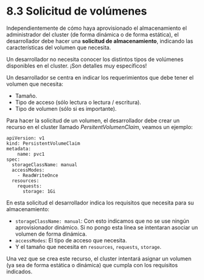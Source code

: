 # 8.3 Solicitud de volúmenes

Independientemente de cómo haya aprovisionado el almacenamiento el administrador del cluster (de forma dinámica o de forma estática), el desarrollador debe hacer una **solicitud de almacenamiento**, indicando las características del volumen que necesita.

Un desarrollador no necesita conocer los distintos tipos de volúmenes disponibles en el cluster. ¡Son detalles muy específicos!

Un desarrollador se centra en indicar los requerimientos que debe tener el volumen que necesita:

* Tamaño.
* Tipo de acceso (sólo lectura o lectura / escritura).
* Tipo de volumen (sólo si es importante).

Para hacer la solicitud de un volumen, el desarrollador debe crear un recurso en el cluster llamado _PersitentVolumenClaim_, veamos un ejemplo:

```
apiVersion: v1
kind: PersistentVolumeClaim
metadata:
    name: pvc1
spec:
  storageClassName: manual
  accessModes:
    - ReadWriteOnce
  resources:
    requests:
      storage: 1Gi
```

En esta solicitud el desarrollador indica los requisitos que necesita para su almacenamiento:

* `storageClassName: manual`: Con esto indicamos que no se use ningún aprovisionador dinámico. Si no pongo esta línea se intentaran asociar un volumen de forma dinámica.
* `accessModes`: El tipo de acceso que necesita.
* Y el tamaño que necesita en `resources`, `requests`, `storage`.

Una vez que se crea este recurso, el cluster intentará asignar un volumen (ya sea de forma estática o dinámica) que cumpla con los requisitos indicados.
